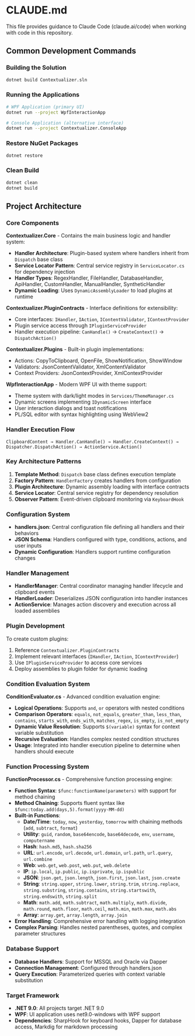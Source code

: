 # CLAUDE.md

This file provides guidance to Claude Code (claude.ai/code) when working with code in this repository.

## Common Development Commands

### Building the Solution
```bash
dotnet build Contextualizer.sln
```

### Running the Applications
```bash
# WPF Application (primary UI)
dotnet run --project WpfInteractionApp

# Console Application (alternative interface)
dotnet run --project Contextualizer.ConsoleApp
```

### Restore NuGet Packages
```bash
dotnet restore
```

### Clean Build
```bash
dotnet clean
dotnet build
```

## Project Architecture

### Core Components

**Contextualizer.Core** - Contains the main business logic and handler system:
- **Handler Architecture**: Plugin-based system where handlers inherit from `Dispatch` base class
- **Service Locator Pattern**: Central service registry in `ServiceLocator.cs` for dependency injection
- **Handler Types**: RegexHandler, FileHandler, DatabaseHandler, ApiHandler, CustomHandler, ManualHandler, SyntheticHandler
- **Dynamic Loading**: Uses `DynamicAssemblyLoader` to load plugins at runtime

**Contextualizer.PluginContracts** - Interface definitions for extensibility:
- Core interfaces: `IHandler`, `IAction`, `IContentValidator`, `IContextProvider`
- Plugin service access through `IPluginServiceProvider`
- Handler execution pipeline: `CanHandle()` → `CreateContext()` → `DispatchAction()`

**Contextualizer.Plugins** - Built-in plugin implementations:
- Actions: CopyToClipboard, OpenFile, ShowNotification, ShowWindow
- Validators: JsonContentValidator, XmlContentValidator  
- Context Providers: JsonContextProvider, XmlContextProvider

**WpfInteractionApp** - Modern WPF UI with theme support:
- Theme system with dark/light modes in `Services/ThemeManager.cs`
- Dynamic screens implementing `IDynamicScreen` interface
- User interaction dialogs and toast notifications
- PL/SQL editor with syntax highlighting using WebView2

### Handler Execution Flow

```
ClipboardContent → Handler.CanHandle() → Handler.CreateContext() → Dispatcher.DispatchAction() → ActionService.Action()
```

### Key Architecture Patterns

1. **Template Method**: `Dispatch` base class defines execution template
2. **Factory Pattern**: `HandlerFactory` creates handlers from configuration
3. **Plugin Architecture**: Dynamic assembly loading with interface contracts
4. **Service Locator**: Central service registry for dependency resolution
5. **Observer Pattern**: Event-driven clipboard monitoring via `KeyboardHook`

### Configuration System

- **handlers.json**: Central configuration file defining all handlers and their behaviors
- **JSON Schema**: Handlers configured with type, conditions, actions, and user inputs
- **Dynamic Configuration**: Handlers support runtime configuration changes

### Handler Management

- **HandlerManager**: Central coordinator managing handler lifecycle and clipboard events
- **HandlerLoader**: Deserializes JSON configuration into handler instances
- **ActionService**: Manages action discovery and execution across all loaded assemblies

### Plugin Development

To create custom plugins:
1. Reference `Contextualizer.PluginContracts`
2. Implement relevant interfaces (`IHandler`, `IAction`, `IContextProvider`)
3. Use `IPluginServiceProvider` to access core services
4. Deploy assemblies to plugin folder for dynamic loading

### Condition Evaluation System

**ConditionEvaluator.cs** - Advanced condition evaluation engine:
- **Logical Operations**: Supports `and`, `or` operators with nested conditions
- **Comparison Operators**: `equals`, `not_equals`, `greater_than`, `less_than`, `contains`, `starts_with`, `ends_with`, `matches_regex`, `is_empty`, `is_not_empty`
- **Dynamic Value Resolution**: Supports `$(variable)` syntax for context variable substitution
- **Recursive Evaluation**: Handles complex nested condition structures
- **Usage**: Integrated into handler execution pipeline to determine when handlers should execute

### Function Processing System

**FunctionProcessor.cs** - Comprehensive function processing engine:
- **Function Syntax**: `$func:functionName(parameters)` with support for method chaining
- **Method Chaining**: Supports fluent syntax like `$func:today.add(days,5).format(yyyy-MM-dd)`
- **Built-in Functions**:
  - **Date/Time**: `today`, `now`, `yesterday`, `tomorrow` with chaining methods (`add`, `subtract`, `format`)
  - **Utility**: `guid`, `random`, `base64encode`, `base64decode`, `env`, `username`, `computername`
  - **Hash**: `hash.md5`, `hash.sha256`
  - **URL**: `url.encode`, `url.decode`, `url.domain`, `url.path`, `url.query`, `url.combine`
  - **Web**: `web.get`, `web.post`, `web.put`, `web.delete`
  - **IP**: `ip.local`, `ip.public`, `ip.isprivate`, `ip.ispublic`
  - **JSON**: `json.get`, `json.length`, `json.first`, `json.last`, `json.create`
  - **String**: `string.upper`, `string.lower`, `string.trim`, `string.replace`, `string.substring`, `string.contains`, `string.startswith`, `string.endswith`, `string.split`
  - **Math**: `math.add`, `math.subtract`, `math.multiply`, `math.divide`, `math.round`, `math.floor`, `math.ceil`, `math.min`, `math.max`, `math.abs`
  - **Array**: `array.get`, `array.length`, `array.join`
- **Error Handling**: Comprehensive error handling with logging integration
- **Complex Parsing**: Handles nested parentheses, quotes, and complex parameter structures

### Database Support

- **Database Handlers**: Support for MSSQL and Oracle via Dapper
- **Connection Management**: Configured through handlers.json
- **Query Execution**: Parameterized queries with context variable substitution

### Target Framework

- **.NET 9.0**: All projects target .NET 9.0
- **WPF**: UI application uses net9.0-windows with WPF support
- **Dependencies**: SharpHook for keyboard hooks, Dapper for database access, Markdig for markdown processing